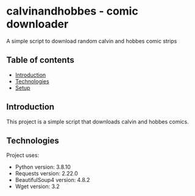 # calvinandhobbes - comic downloader
A simple script to download random calvin and hobbes comic strips

## Table of contents
* [Introduction](#intro)
* [Technologies](#technologies)
* [Setup](#setup)

## Introduction
This project is a simple script that downloads calvin and hobbes comics.
	
## Technologies
Project uses:
* Python version: 3.8.10
* Requests version: 2.22.0
* BeautifulSoup4 version: 4.8.2
* Wget version: 3.2
	


